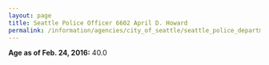 ```yaml
---
layout: page
title: Seattle Police Officer 6602 April D. Howard
permalink: /information/agencies/city_of_seattle/seattle_police_department/copbook/6602/
---
```


**Age as of Feb. 24, 2016:** 40.0
